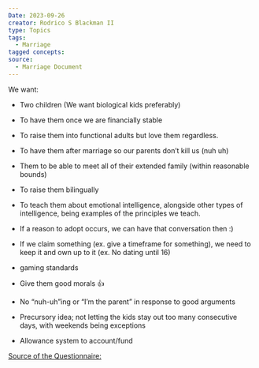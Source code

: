 ```yaml
---
Date: 2023-09-26
creator: Rodrico S Blackman II
type: Topics
tags:
  - Marriage
tagged concepts: 
source:
  - Marriage Document
---
```


We want: 
- Two children (We want biological kids preferably)

- To have them once we are financially stable

- To raise them into functional adults but love them regardless.

- To have them after marriage so our parents don’t kill us (nuh uh)

- Them to be able to meet all of their extended family (within reasonable bounds)

- To raise them bilingually

- To teach them about emotional intelligence, alongside other types of intelligence, being examples of the principles we teach.

- If a reason to adopt occurs, we can have that conversation then :) 

- If we claim something (ex. give a timeframe for something), we need to keep it and own up to it (ex. No dating until 16)

- gaming standards

- Give them good morals 👍

- No “nuh-uh”ing or “I’m the parent” in response to good arguments

- Precursory idea; not letting the kids stay out too many consecutive days, with weekends being exceptions

- Allowance system to account/fund 

 [Source of the Questionnaire: ](https://longestshortesttime.com/episode-165-the-36-questions-to-ask-your-partner-before-having-kids/)